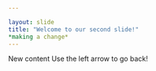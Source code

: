 ```yaml
---

layout: slide
title: "Welcome to our second slide!"
*making a change*
---
```


New content
Use the left arrow to go back!
